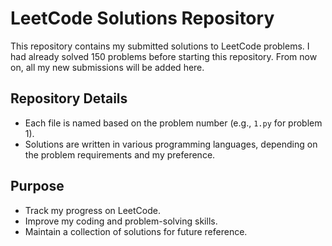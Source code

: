 # LeetCode Solutions Repository

This repository contains my submitted solutions to LeetCode problems. I had already solved 150 problems before starting this repository. From now on, all my new submissions will be added here.

## Repository Details

- Each file is named based on the problem number (e.g., `1.py` for problem 1).
- Solutions are written in various programming languages, depending on the problem requirements and my preference.

## Purpose

- Track my progress on LeetCode.
- Improve my coding and problem-solving skills.
- Maintain a collection of solutions for future reference.
